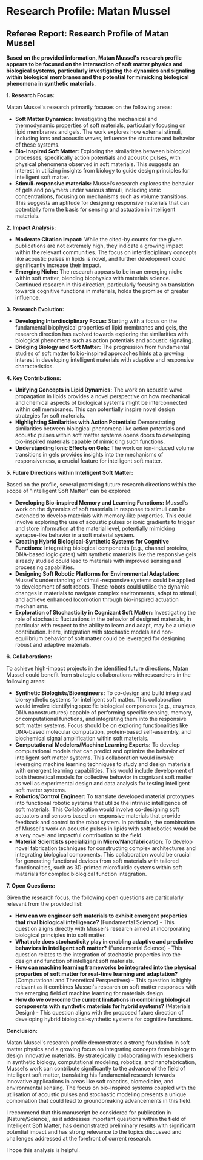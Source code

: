 # Research Profile: Matan Mussel

## Referee Report: Research Profile of Matan Mussel 

**Based on the provided information, Matan Mussel's research profile appears to be focused on the intersection of soft matter physics and biological systems, particularly investigating the dynamics and signaling within biological membranes and the potential for mimicking biological phenomena in synthetic materials.**


**1. Research Focus:**

Matan Mussel's research primarily focuses on the following areas:

* **Soft Matter Dynamics:** Investigating the mechanical and thermodynamic properties of soft materials, particularly focusing on lipid membranes and gels. The work explores how external stimuli, including ions and acoustic waves, influence the structure and behavior of these systems. 
* **Bio-Inspired Soft Matter:** Exploring the similarities between biological processes, specifically action potentials and acoustic pulses, with physical phenomena observed in soft materials. This suggests an interest in utilizing insights from biology to guide design principles for intelligent soft matter.
* **Stimuli-responsive materials:**  Mussel’s research explores the behavior of gels and polymers under various stimuli, including ionic concentrations, focusing on mechanisms such as volume transitions. This suggests an aptitude for designing responsive materials that can potentially form the basis for sensing and actuation in intelligent materials.

**2. Impact Analysis:**

* **Moderate Citation Impact:** While the cited-by counts for the given publications are not extremely high, they indicate a growing impact within the relevant communities. The focus on interdisciplinary concepts like acoustic pulses in lipids is novel, and further development could significantly increase their impact.
* **Emerging Niche:** The research appears to be in an emerging niche within soft matter, blending biophysics with materials science.  Continued research in this direction, particularly focusing on translation towards cognitive functions in materials, holds the promise of greater influence.


**3. Research Evolution:**

* **Developing Interdisciplinary Focus:** Starting with a focus on the fundamental biophysical properties of lipid membranes and gels, the research direction has evolved towards exploring the similarities with biological phenomena such as action potentials and acoustic signaling. 
* **Bridging Biology and Soft Matter:**  The progression from fundamental studies of soft matter to bio-inspired approaches hints at a growing interest in developing intelligent materials with adaptive and responsive characteristics.


**4. Key Contributions:** 

* **Unifying Concepts in Lipid Dynamics:**  The work on acoustic wave propagation in lipids provides a novel perspective on how mechanical and chemical aspects of biological systems might be interconnected within cell membranes. This can potentially inspire novel design strategies for soft materials.
* **Highlighting Similarities with Action Potentials:**  Demonstrating similarities between biological phenomena like action potentials and acoustic pulses within soft matter systems opens doors to developing bio-inspired materials capable of mimicking such functions.
* **Understanding Ionic Effects on Gels:** The work on ion-induced volume transitions in gels provides insights into the mechanisms of responsiveness, a crucial feature for intelligent soft matter.

**5. Future Directions within Intelligent Soft Matter:**

Based on the profile, several promising future research directions within the scope of "Intelligent Soft Matter" can be explored:

* **Developing Bio-inspired Memory and Learning Functions:** Mussel's work on the dynamics of soft materials in response to stimuli can be extended to develop materials with memory-like properties. This could involve exploring the use of acoustic pulses or ionic gradients to trigger and store information at the material level, potentially mimicking synapse-like behavior in a soft material system.
* **Creating Hybrid Biological-Synthetic Systems for Cognitive Functions:** Integrating biological components (e.g., channel proteins, DNA-based logic gates) with synthetic materials like the responsive gels already studied could lead to materials with improved sensing and processing capabilities.
* **Designing Soft Robotic Platforms for Environmental Adaptation:**  Mussel's understanding of stimuli-responsive systems could be applied to development of soft robots. These robots could utilise the dynamic changes in materials to navigate complex environments, adapt to stimuli, and achieve enhanced locomotion through bio-inspired actuation mechanisms. 
* **Exploration of Stochasticity in Cognizant Soft Matter:** Investigating the role of stochastic fluctuations in the behavior of designed materials, in particular with respect to the ability to learn and adapt, may be a unique contribution. Here, integration with stochastic models and non-equilibrium behavior of soft matter could be leveraged for designing robust and adaptive materials. 

**6. Collaborations:**

To achieve high-impact projects in the identified future directions, Matan Mussel could benefit from strategic collaborations with researchers in the following areas:

* **Synthetic Biologists/Bioengineers:** To co-design and build integrated bio-synthetic systems for intelligent soft matter. This collaboration would involve identifying specific biological components (e.g., enzymes, DNA nanostructures) capable of performing specific sensing, memory, or computational functions, and integrating them into the responsive soft matter systems. Focus should be on exploring functionalities like DNA-based molecular computation, protein-based self-assembly, and biochemical signal amplification within soft materials.
* **Computational Modelers/Machine Learning Experts:** To develop computational models that can predict and optimize the behavior of intelligent soft matter systems. This collaboration would involve leveraging machine learning techniques to study and design materials with emergent learning capabilities. This would include development of both theoretical models for collective behavior in cognizant soft matter as well as experimental design and data analysis for testing intelligent soft matter systems.
* **Robotics/Control Engineer:** To translate developed material prototypes into functional robotic systems that utilize the intrinsic intelligence of soft materials. This Collaboration would involve co-designing soft actuators and sensors based on responsive materials that provide feedback and control to the robot system. In particular, the combination of Mussel's work on acoustic pulses in lipids with soft robotics would be a very novel and impactful contribution to the field.
* **Material Scientists specializing in Micro/Nanofabrication**: To develop novel fabrication techniques for constructing complex architectures and integrating biological components. This collaboration would be crucial for generating functional devices from soft materials with tailored functionalities, such as 3D-printed microfluidic systems within soft materials for complex biological function integration. 



**7. Open Questions:**

Given the research focus, the following open questions are particularly relevant from the provided list:


* **How can we engineer soft materials to exhibit emergent properties that rival biological intelligence?**  (Fundamental Science) - This question aligns directly with Mussel's research aimed at incorporating biological principles into soft matter.
* **What role does stochasticity play in enabling adaptive and predictive behaviors in intelligent soft matter?** (Fundamental Science) -  This question relates to the integration of stochastic properties into the design and function of intelligent soft materials.
* **How can machine learning frameworks be integrated into the physical properties of soft matter for real-time learning and adaptation?** (Computational and Theoretical Perspectives) - This question is highly relevant as it combines Mussel's research on soft matter responses with the emerging field of machine learning for materials design.
* **How do we overcome the current limitations in combining biological components with synthetic materials for hybrid systems?** (Materials Design) - This question aligns with the proposed future direction of developing hybrid biological-synthetic systems for cognitive functions.


**Conclusion:** 

Matan Mussel's research profile demonstrates a strong foundation in soft matter physics and a growing focus on integrating concepts from biology to design innovative materials. By strategically collaborating with researchers in synthetic biology, computational modeling, robotics, and nanofabrication, Mussel’s work can contribute significantly to the advance of the field of intelligent soft matter, translating his fundamental research towards innovative applications in areas like soft robotics, biomedicine, and environmental sensing.  The focus on bio-inspired systems coupled with the utilisation of acoustic pulses and stochastic modeling presents a unique combination that could lead to groundbreaking advancements in this field. 


I recommend that this manuscript be considered for publication in [Nature/Science], as it addresses important questions within the field of Intelligent Soft Matter, has demonstrated preliminary results with significant potential impact and has strong relevance to the topics discussed and challenges addressed at the forefront of current research.


I hope this analysis is helpful. 
